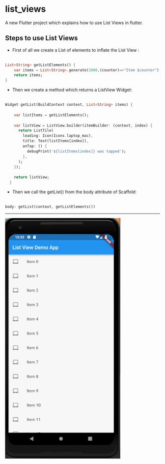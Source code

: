# list_views

A new Flutter project which explains how to use List Views in flutter.

## Steps to use List Views

* First of all we create a List of elements to inflate the List View :

```dart

List<String> getListElements() {
    var items = List<String>.generate(1000,(counter)=>"Item $counter");
    return items;
}

```

* Then we create a method which returns a ListView Widget:

```dart

Widget getList(BuildContext context, List<String> items) {

    var listItems = getListElements();

    var listView = ListView.builder(itemBuilder: (context, index) {
      return ListTile(
        leading: Icon(Icons.laptop_mac),
        title: Text(listItems[index]),
        onTap: () {
          debugPrint('${listItems[index]} was tapped');
        },
      );
    });

    return listView;
  }

```

* Then we call the getList() from the body attribute of Scaffold:

```dart

body: getList(context, getListElements())

```

<hr>

![](./screenshots/screen.png)
